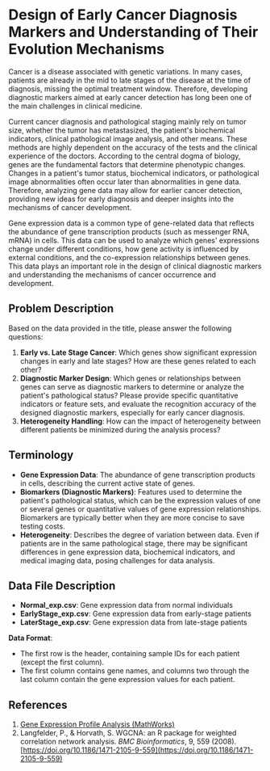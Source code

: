 # Design of Early Cancer Diagnosis Markers and Understanding of Their Evolution Mechanisms

Cancer is a disease associated with genetic variations. In many cases, patients are already in the mid to late stages of the disease at the time of diagnosis, missing the optimal treatment window. Therefore, developing diagnostic markers aimed at early cancer detection has long been one of the main challenges in clinical medicine.

Current cancer diagnosis and pathological staging mainly rely on tumor size, whether the tumor has metastasized, the patient's biochemical indicators, clinical pathological image analysis, and other means. These methods are highly dependent on the accuracy of the tests and the clinical experience of the doctors. According to the central dogma of biology, genes are the fundamental factors that determine phenotypic changes. Changes in a patient's tumor status, biochemical indicators, or pathological image abnormalities often occur later than abnormalities in gene data. Therefore, analyzing gene data may allow for earlier cancer detection, providing new ideas for early diagnosis and deeper insights into the mechanisms of cancer development.

Gene expression data is a common type of gene-related data that reflects the abundance of gene transcription products (such as messenger RNA, mRNA) in cells. This data can be used to analyze which genes' expressions change under different conditions, how gene activity is influenced by external conditions, and the co-expression relationships between genes. This data plays an important role in the design of clinical diagnostic markers and understanding the mechanisms of cancer occurrence and development.

## Problem Description

Based on the data provided in the title, please answer the following questions:

1. **Early vs. Late Stage Cancer**: Which genes show significant expression changes in early and late stages? How are these genes related to each other?
2. **Diagnostic Marker Design**: Which genes or relationships between genes can serve as diagnostic markers to determine or analyze the patient's pathological status? Please provide specific quantitative indicators or feature sets, and evaluate the recognition accuracy of the designed diagnostic markers, especially for early cancer diagnosis.
3. **Heterogeneity Handling**: How can the impact of heterogeneity between different patients be minimized during the analysis process?

## Terminology

- **Gene Expression Data**: The abundance of gene transcription products in cells, describing the current active state of genes.
- **Biomarkers (Diagnostic Markers)**: Features used to determine the patient's pathological status, which can be the expression values of one or several genes or quantitative values of gene expression relationships. Biomarkers are typically better when they are more concise to save testing costs.
- **Heterogeneity**: Describes the degree of variation between data. Even if patients are in the same pathological stage, there may be significant differences in gene expression data, biochemical indicators, and medical imaging data, posing challenges for data analysis.

## Data File Description

- **Normal_exp.csv**: Gene expression data from normal individuals
- **EarlyStage_exp.csv**: Gene expression data from early-stage patients
- **LaterStage_exp.csv**: Gene expression data from late-stage patients

**Data Format**:  
- The first row is the header, containing sample IDs for each patient (except the first column).
- The first column contains gene names, and columns two through the last column contain the gene expression values for each patient.

## References

1. [Gene Expression Profile Analysis (MathWorks)](https://ww2.mathworks.cn/help/bioinfo/ug/gene-expression-profile-analysis.html?requestedDomain=cn)
2. Langfelder, P., & Horvath, S. WGCNA: an R package for weighted correlation network analysis. *BMC Bioinformatics*, 9, 559 (2008). [https://doi.org/10.1186/1471-2105-9-559](https://doi.org/10.1186/1471-2105-9-559)
